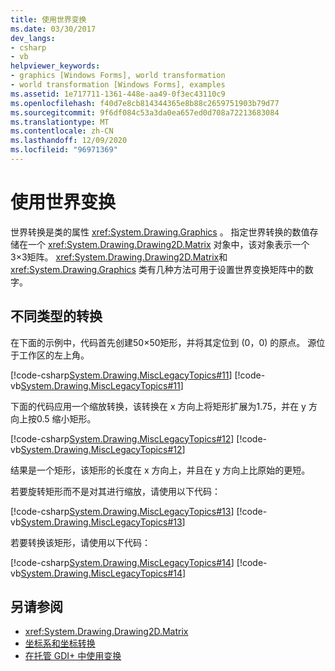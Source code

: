 ```yaml
---
title: 使用世界变换
ms.date: 03/30/2017
dev_langs:
- csharp
- vb
helpviewer_keywords:
- graphics [Windows Forms], world transformation
- world transformation [Windows Forms], examples
ms.assetid: 1e717711-1361-448e-aa49-0f3ec43110c9
ms.openlocfilehash: f40d7e8cb814344365e8b88c2659751903b79d77
ms.sourcegitcommit: 9f6df084c53a3da0ea657ed0d708a72213683084
ms.translationtype: MT
ms.contentlocale: zh-CN
ms.lasthandoff: 12/09/2020
ms.locfileid: "96971369"
---
```

# <a name="using-the-world-transformation"></a>使用世界变换
世界转换是类的属性 <xref:System.Drawing.Graphics> 。 指定世界转换的数值存储在一个 <xref:System.Drawing.Drawing2D.Matrix> 对象中，该对象表示一个3×3矩阵。 <xref:System.Drawing.Drawing2D.Matrix>和 <xref:System.Drawing.Graphics> 类有几种方法可用于设置世界变换矩阵中的数字。  
  
## <a name="different-types-of-transformations"></a>不同类型的转换  
 在下面的示例中，代码首先创建50×50矩形，并将其定位到 (0，0) 的原点。 源位于工作区的左上角。  
  
 [!code-csharp[System.Drawing.MiscLegacyTopics#11](~/samples/snippets/csharp/VS_Snippets_Winforms/System.Drawing.MiscLegacyTopics/CS/Class1.cs#11)]
 [!code-vb[System.Drawing.MiscLegacyTopics#11](~/samples/snippets/visualbasic/VS_Snippets_Winforms/System.Drawing.MiscLegacyTopics/VB/Class1.vb#11)]  
  
 下面的代码应用一个缩放转换，该转换在 x 方向上将矩形扩展为1.75，并在 y 方向上按0.5 缩小矩形。  
  
 [!code-csharp[System.Drawing.MiscLegacyTopics#12](~/samples/snippets/csharp/VS_Snippets_Winforms/System.Drawing.MiscLegacyTopics/CS/Class1.cs#12)]
 [!code-vb[System.Drawing.MiscLegacyTopics#12](~/samples/snippets/visualbasic/VS_Snippets_Winforms/System.Drawing.MiscLegacyTopics/VB/Class1.vb#12)]  
  
 结果是一个矩形，该矩形的长度在 x 方向上，并且在 y 方向上比原始的更短。  
  
 若要旋转矩形而不是对其进行缩放，请使用以下代码：  
  
 [!code-csharp[System.Drawing.MiscLegacyTopics#13](~/samples/snippets/csharp/VS_Snippets_Winforms/System.Drawing.MiscLegacyTopics/CS/Class1.cs#13)]
 [!code-vb[System.Drawing.MiscLegacyTopics#13](~/samples/snippets/visualbasic/VS_Snippets_Winforms/System.Drawing.MiscLegacyTopics/VB/Class1.vb#13)]  
  
 若要转换该矩形，请使用以下代码：  
  
 [!code-csharp[System.Drawing.MiscLegacyTopics#14](~/samples/snippets/csharp/VS_Snippets_Winforms/System.Drawing.MiscLegacyTopics/CS/Class1.cs#14)]
 [!code-vb[System.Drawing.MiscLegacyTopics#14](~/samples/snippets/visualbasic/VS_Snippets_Winforms/System.Drawing.MiscLegacyTopics/VB/Class1.vb#14)]  
  
## <a name="see-also"></a>另请参阅

- <xref:System.Drawing.Drawing2D.Matrix>
- [坐标系和坐标转换](coordinate-systems-and-transformations.md)
- [在托管 GDI+ 中使用变换](using-transformations-in-managed-gdi.md)
